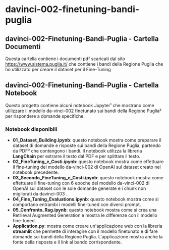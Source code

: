# davinci-002-finetuning-bandi-puglia

## davinci-002-Finetuning-Bandi-Puglia - Cartella Documenti

Questa cartella contiene i documenti pdf scaricati dal sito https://www.sistema.puglia.it/ che contiene i bandi della Regione Puglia che ho utilizzato per creare il dataset per il Fine-Tuning


## davinci-002-Finetuning-Bandi-Puglia - Cartella Notebook

Questo progetto contiene alcuni notebook Jupyter¹ che mostrano come utilizzare il modello da-vinci-002 finetunato sui bandi della Regione Puglia² per rispondere a domande specifiche.

### Notebook disponibili

- **01_Dataset_Building.ipynb**: questo notebook mostra come preparare il dataset di domande e risposte sui bandi della Regione Puglia, partendo da PDF³ che contengono i bandi. Il notebook utilizza la libreria **LangChain** per estrarre il testo dal PDF e per splittare il testo.
- **02_FineTuning_e_Costi.ipynb**: questo notebook mostra come effettuare il fine-tuning del modello da-vinci-002 di OpenAI sul dataset creato nel notebook precedente.
- **03_Secondo_FineTuning_e_Costi.ipynb**: questo notebook mostra come effettuare il fine-tuning con 6 epoche del modello da-vinci-002 di OpenAI sul dataset con le sole domande generate e i chunk non migliorati da davinci-003 .
- **04_Fine_Tuning_Evaluations.ipynb**: questo notebook mostra come si comportano entrambi i modelli fine-tuned con diversi prompt. 
- **05_Confronto_Rag.ipynb**: questo notebook mostra come si crea una Retrieval Augmented Generation e mostra le differenze con il modello fine-tuned.
- **Application.py**:  mostra come creare un'applicazione web con la libreria **streamlit** che permette di interagire con il modello finetunato e di fare domande sui bandi della Regione Puglia. L'applicazione mostra anche la fonte della risposta e il link al bando corrispondente.

